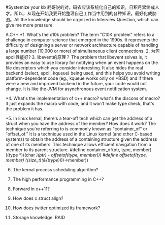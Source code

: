 #Systemize your kb
耗哥说的对，码农应该系统化自己的知识，日积月累终成人才。所以，从现在开始我要开始整理自己工作当中用到的各种知识，最好化成脑图。All the knowledge should be orgnized in Interview Question, which can give me more pressure.

A.C++
*1. What's the c10k problem?
The term "C10K problem" refers to a challenge in computer science that emerged in the 1990s. It represents the difficulty of designing a server or network architecture capable of handling a large number (10,000 or more) of simultaneous client connections.
2. 为何epoll性能好?
3. libevent的原理？
The problem that libevent solves is, it provides an easy to use library for notifying when an event happens on the file descriptors which you consider interesting. It also hides the real backend (select, epoll, kqueue) being used, and this helps you avoid writing platform-dependent code (eg., kqueue works only on *BSD) and if there were a new and improved backend in the future, your code would not change. It is like the JVM for asynchronous event notification system.

*4. What's the implementation of c++ macro? what's the discons of macro?
It just expands the macro with code, and it won't make type check, that's the problem it has.

*5. In linux kernal, there's a tear-off tech which can get the address of a struct when you have the address of the member? How does it work?
The technique you're referring to is commonly known as "container_of" or "offset_of." It is a technique used in the Linux kernel (and other C-based systems) to obtain the address of a containing structure given the address of one of its members. This technique allows efficient navigation from a member to its parent structure.
#define container_of(ptr, type, member) \
    ((type *)((char *)(ptr) - offsetof(type, member)))
#define offsetof(type, member) ((size_t)(&((type*)0)->member))

6. The kernal process scheduling algorithm?

7. The high performance programming in C++?

8. Forward in c++11?

9. How does c struct align?

10. How does twitter optimized its framework?

11. Storage knowledge: RAID

